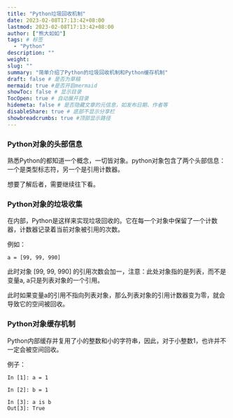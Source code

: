 ```yaml
---
title: "Python垃圾回收机制"
date: 2023-02-08T17:13:42+08:00
lastmod: 2023-02-08T17:13:42+08:00
author: ["熊大如如"]
tags: # 标签
  - "Python"
description: ""
weight:
slug: ""
summary: "简单介绍了Python的垃圾回收机制和Python缓存机制"
draft: false # 是否为草稿
mermaid: true #是否开启mermaid
showToc: false # 显示目录
TocOpen: true # 自动展开目录
hidemeta: false # 是否隐藏文章的元信息，如发布日期、作者等
disableShare: true # 底部不显示分享栏
showbreadcrumbs: true #顶部显示路径
---
```


### Python对象的头部信息
熟悉Python的都知道一个概念，一切皆对象。python对象包含了两个头部信息：一个是类型标志符，另一个是引用计数器。

想要了解后者，需要继续往下看。

### Python对象的垃圾收集
在内部，Python是这样来实现垃圾回收的。它在每一个对象中保留了一个计数器，计数器记录着当前对象被引用的次数。

例如：
```angular2html
a = [99, 99, 990]
```
此时对象 [99, 99, 990] 的引用次数会加一，注意：此处对象指的是列表，而不是变量a, a只是列表对象的一个引用。

此时如果变量a的引用不指向列表对象，那么列表对象的引用计数器变为零，就会导致它的空间被回收。

### Python对象缓存机制
Python内部缓存并复用了小的整数和小的字符串，因此，对于小整数1，也许并不一定会被空间回收。

例子：
```ipython
In [1]: a = 1

In [2]: b = 1

In [3]: a is b
Out[3]: True
```